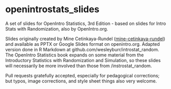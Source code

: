 # openintrostats_slides
A set of slides for OpenIntro Statistics, 3rd Edition - based on slides for Intro Stats with Randomization, also by OpenIntro.org.

Slides originally created by Mine Cetinkaya-Rundel ([mine-cetinkaya-rundel](github.com/mine-cetinkaya-rundel)) and available as PPTX or Google Slides format on openintro.org. Adapted version done in R Markdown at github.com/wesleyburr/introstat_random. The OpenIntro Statistics book expands on some material from the Introductory Statistics with Randomization and Simulation, so these slides will necessarily be more involved than those from /instrostat_random. 

Pull requests gratefully accepted, especially for pedagogical corrections; but typos, image corrections, and style sheet things also very welcome.
